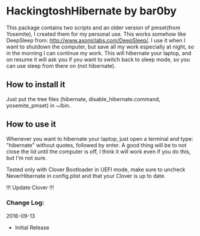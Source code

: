 # HackingtoshHibernate by bar0by
This package contains two scripts and an older version of pmset(from Yosemite), I created them for my personal use. This works somehow like DeepSleep from: http://www.axoniclabs.com/DeepSleep/. I use it when I want to shutdown the computer, but save all my work especially at night, so in the morning I can continue my work. This will hibernate your laptop, and on resume it will ask you if you want to switch back to sleep mode, so you can use sleep from there on (not hibernate).

## How to install it
Just put the tree files (hibernate, disable_hibernate.command, yosemite_pmset) in ~/bin.

## How to use it
Whenever you want to hibernate your laptop, just open a terminal and type: "hibernate" without quotes, followed by enter.
A good thing will be to not close the lid until the computer is off, I think it will work even if you do this, but I'm not sure.

Tested only with Clover Bootloader in UEFI mode, make sure to uncheck NeverHibernate in config.plist and that your Clover is up to date.

!!! Update Clover !!!

### Change Log:

2016-09-13

- Initial Release
